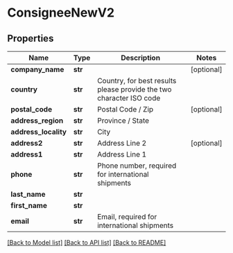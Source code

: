 # ConsigneeNewV2

## Properties
Name | Type | Description | Notes
------------ | ------------- | ------------- | -------------
**company_name** | **str** |  | [optional] 
**country** | **str** | Country, for best results please provide the two character ISO code | 
**postal_code** | **str** | Postal Code / Zip | [optional] 
**address_region** | **str** | Province / State | 
**address_locality** | **str** | City | 
**address2** | **str** | Address Line 2 | [optional] 
**address1** | **str** | Address Line 1 | 
**phone** | **str** | Phone number, required for international shipments | 
**last_name** | **str** |  | 
**first_name** | **str** |  | 
**email** | **str** | Email, required for international shipments | 

[[Back to Model list]](../README.md#documentation-for-models) [[Back to API list]](../README.md#documentation-for-api-endpoints) [[Back to README]](../README.md)

